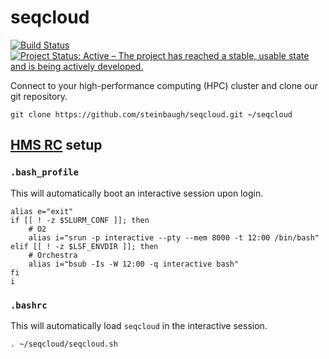 # seqcloud

[![Build Status](https://travis-ci.org/steinbaugh/seqcloud.svg?branch=master)](https://travis-ci.org/steinbaugh/seqcloud)
[![Project Status: Active – The project has reached a stable, usable state and is being actively developed.](http://www.repostatus.org/badges/latest/active.svg)](http://www.repostatus.org/#active)

Connect to your high-performance computing (HPC) cluster and clone our git repository.

```{bash}
git clone https://github.com/steinbaugh/seqcloud.git ~/seqcloud
```


## [HMS RC](https://rc.hms.harvard.edu) setup

### `.bash_profile`

This will automatically boot an interactive session upon login.

```{bash}
alias e="exit"
if [[ ! -z $SLURM_CONF ]]; then
    # O2
    alias i="srun -p interactive --pty --mem 8000 -t 12:00 /bin/bash"
elif [[ ! -z $LSF_ENVDIR ]]; then
    # Orchestra
    alias i="bsub -Is -W 12:00 -q interactive bash"
fi
i
```

### `.bashrc`

This will automatically load `seqcloud` in the interactive session.

```{bash}
. ~/seqcloud/seqcloud.sh
```

